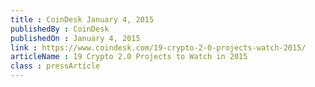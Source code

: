 ```yaml
---
title : CoinDesk January 4, 2015
publishedBy : CoinDesk
publishedOn : January 4, 2015
link : https://www.coindesk.com/19-crypto-2-0-projects-watch-2015/
articleName : 19 Crypto 2.0 Projects to Watch in 2015
class : pressArticle
---
```


